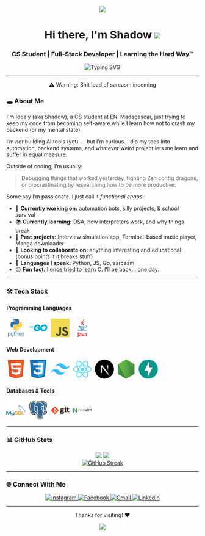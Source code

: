 <div align="center">
  <img src="https://media.giphy.com/media/M9gbBd9nbDrOTu1Mqx/giphy.gif" width="100"/>
  
  <h1 align="center">
    Hi there, I'm Shadow 
    <img src="https://media.giphy.com/media/hvRJCLFzcasrR4ia7z/giphy.gif" width="30px"/>
  </h1>
  
  <h3 align="center">
    CS Student | Full-Stack Developer | Learning the Hard Way™
  </h3>
  
  <img src="https://readme-typing-svg.demolab.com?font=Fira+Code&weight=600&size=22&duration=3000&pause=1000&color=36BCF7FF&center=true&vCenter=true&width=600&lines=Turning+ideas+into+reality+with+code;Passionate+about+AI+and+machine+learning;Always+learning+new+technologies" alt="Typing SVG" />
</div>

---

<p align="center">
⚠️ Warning: Shit load of sarcasm incoming
</p>

### 🕳️ About Me 

I'm Idealy (aka Shadow), a CS student at ENI Madagascar, just trying to keep my code from becoming self-aware while I learn how not to crash my backend (or my mental state).

I’m *not* building AI tools (yet) — but I’m curious. I dip my toes into automation, backend systems, and whatever weird project lets me learn and suffer in equal measure.  

Outside of coding, I’m usually:
> Debugging things that worked yesterday, fighting Zsh config dragons, or procrastinating by researching how to be more productive.

Some say I’m passionate. I just call it *functional chaos*.


- 🔧 **Currently working on:** automation bots, silly projects, & school survival
- 📚 **Currently learning:** DSA, how interpreters work, and why things break
- 🧪 **Past projects:** Interview simulation app, Terminal-based music player, Manga downloader
- 🤝 **Looking to collaborate on:** anything interesting and educational (bonus points if it breaks stuff)
- 🐍 **Languages I speak:** Python, JS, Go, sarcasm
- 😐 **Fun fact:** I once tried to learn C. I’ll be back... one day.

---

### 🛠️ Tech Stack

#### Programming Languages
<div>
  <img src="https://github.com/devicons/devicon/blob/master/icons/python/python-original-wordmark.svg" title="Python" alt="Python" width="50" height="50"/>&nbsp;
  <img src="https://github.com/devicons/devicon/blob/master/icons/go/go-original-wordmark.svg" title="Golang" alt="Golang" width="50" height="50"/>&nbsp;
  <img src="https://github.com/devicons/devicon/blob/master/icons/javascript/javascript-original.svg" title="JavaScript" alt="JavaScript" width="50" height="50"/>&nbsp;
  <img src="https://github.com/devicons/devicon/blob/master/icons/java/java-original-wordmark.svg" title="Java" alt="Java" width="50" height="50"/>&nbsp;
</div>

#### Web Development
<div>
  <img src="https://github.com/devicons/devicon/blob/master/icons/html5/html5-original.svg" title="HTML5" alt="HTML" width="50" height="50"/>&nbsp;
  <img src="https://github.com/devicons/devicon/blob/master/icons/css3/css3-original.svg" title="CSS3" alt="CSS" width="50" height="50"/>&nbsp;
  <img src="https://github.com/devicons/devicon/blob/master/icons/tailwindcss/tailwindcss-original.svg" title="TailwindCSS" alt="TailwindCSS" width="50" height="50"/>&nbsp;
  <img src="https://github.com/devicons/devicon/blob/master/icons/react/react-original.svg" title="React" alt="React" width="50" height="50"/>&nbsp;
  <img src="https://github.com/devicons/devicon/blob/master/icons/nextjs/nextjs-original.svg" title="NextJS" alt="NextJS" width="50" height="50"/>&nbsp;
  <img src="https://github.com/devicons/devicon/blob/master/icons/nodejs/nodejs-original.svg" title="NodeJS" alt="NodeJS" width="50" height="50"/>&nbsp;
  <img src="https://github.com/devicons/devicon/blob/master/icons/fastapi/fastapi-original.svg" title="FastAPI" alt="FastAPI" width="50" height="50"/>&nbsp;
</div>

#### Databases & Tools
<div>
  <img src="https://github.com/devicons/devicon/blob/master/icons/mysql/mysql-original-wordmark.svg" title="MySQL" alt="MySQL" width="50" height="50"/>&nbsp;
  <img src="https://github.com/devicons/devicon/blob/master/icons/postgresql/postgresql-original.svg" title="MongoDB" alt="MongoDB" width="50" height="50"/>&nbsp;
  <img src="https://github.com/devicons/devicon/blob/master/icons/git/git-original-wordmark.svg" title="Git" alt="Git" width="50" height="50"/>&nbsp;
  <img src="https://github.com/devicons/devicon/blob/master/icons/neovim/neovim-original-wordmark.svg" title="Neovim" alt="Neovim" width="50" height="50"/>&nbsp;
</div>

---

### 📊 GitHub Stats

<div align="center">
  <img height="180em" src="https://github-readme-stats.vercel.app/api?username=LxrdShadow&show_icons=true&theme=catppuccin_mocha&include_all_commits=true&count_private=true"/>
  <img height="180em" src="https://github-readme-stats.vercel.app/api/top-langs/?username=LxrdShadow&layout=compact&langs_count=8&theme=catppuccin_mocha"/>
</div>

<div align="center">
  <a href="https://git.io/streak-stats"><img src="https://github-readme-streak-stats.herokuapp.com?user=LxrdShadow&theme=catppuccin-mocha" alt="GitHub Streak" /></a>
</div>

---

### 🌐 Connect With Me

<div align="center">
  <a href="https://www.instagram.com/andritiana_idealy/" target="_blank">
    <img src="https://img.shields.io/badge/Instagram-E4405F?style=for-the-badge&logo=instagram&logoColor=white" alt="Instagram"/>
  </a>
  <a href="https://www.facebook.com/profile.php?id=100063562573268" target="_blank">
    <img src="https://img.shields.io/badge/Facebook-1877F2?style=for-the-badge&logo=facebook&logoColor=white" alt="Facebook"/>
  </a>
  <a href="mailto:andritiana.idealy@gmail.com" target="_blank">
    <img src="https://img.shields.io/badge/Gmail-D14836?style=for-the-badge&logo=gmail&logoColor=white" alt="Gmail"/>
  </a>
  <a href="https://www.linkedin.com/in/andritiana-idealy-4b6428320/" target="_blank">
    <img src="https://img.shields.io/badge/LinkedIn-0077B5?style=for-the-badge&logo=linkedin&logoColor=white" alt="LinkedIn"/>
  </a>
</div>

---

<div align="center">
  <p>Thanks for visiting! ❤️</p>
  <img src="https://media.giphy.com/media/xUPGcEliCc7bETy3Hi/giphy.gif" width="200"/>
</div>
